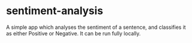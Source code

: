 # sentiment-analysis
A simple app which analyses the sentiment of a sentence, and classifies it as either Positive or Negative. It can be run fully locally.
